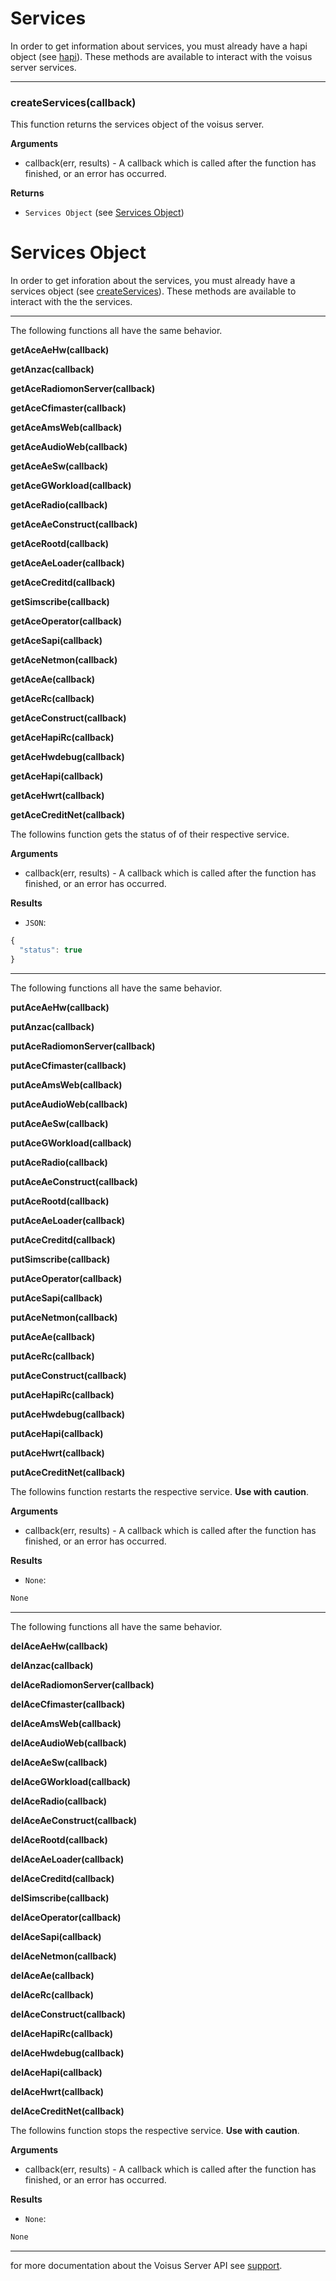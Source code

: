 # Services

In order to get information about services, you must already have a hapi object (see [hapi][docs_hapi]). These methods are available to interact with the voisus server services. 

---------------------------------------

### createServices(callback)

This function returns the services object of the voisus server.

__Arguments__

* callback(err, results) - A callback which is called after the function has finished, or an error has occurred.

__Returns__

* `Services Object` (see [Services Object](#services-object))


# Services Object

In order to get inforation about the services, you must already have a services object (see [createServices](#createservicescallback)). These methods are available to interact with the the services.

---------------------------------------

The following functions all have the same behavior.

__getAceAeHw(callback)__

__getAnzac(callback)__

__getAceRadiomonServer(callback)__

__getAceCfimaster(callback)__

__getAceAmsWeb(callback)__

__getAceAudioWeb(callback)__

__getAceAeSw(callback)__

__getAceGWorkload(callback)__

__getAceRadio(callback)__

__getAceAeConstruct(callback)__

__getAceRootd(callback)__

__getAceAeLoader(callback)__

__getAceCreditd(callback)__

__getSimscribe(callback)__

__getAceOperator(callback)__

__getAceSapi(callback)__

__getAceNetmon(callback)__

__getAceAe(callback)__

__getAceRc(callback)__

__getAceConstruct(callback)__

__getAceHapiRc(callback)__

__getAceHwdebug(callback)__

__getAceHapi(callback)__

__getAceHwrt(callback)__

__getAceCreditNet(callback)__


The followins function gets the status of of their respective service.

__Arguments__

* callback(err, results) - A callback which is called after the function has finished, or an error has occurred.

__Results__

* `JSON`:

```javascript
{
  "status": true
}
```

---------------------------------------

The following functions all have the same behavior.

__putAceAeHw(callback)__

__putAnzac(callback)__

__putAceRadiomonServer(callback)__

__putAceCfimaster(callback)__

__putAceAmsWeb(callback)__

__putAceAudioWeb(callback)__

__putAceAeSw(callback)__

__putAceGWorkload(callback)__

__putAceRadio(callback)__

__putAceAeConstruct(callback)__

__putAceRootd(callback)__

__putAceAeLoader(callback)__

__putAceCreditd(callback)__

__putSimscribe(callback)__

__putAceOperator(callback)__

__putAceSapi(callback)__

__putAceNetmon(callback)__

__putAceAe(callback)__

__putAceRc(callback)__

__putAceConstruct(callback)__

__putAceHapiRc(callback)__

__putAceHwdebug(callback)__

__putAceHapi(callback)__

__putAceHwrt(callback)__

__putAceCreditNet(callback)__


The followins function restarts the respective service. __Use with caution__.

__Arguments__

* callback(err, results) - A callback which is called after the function has finished, or an error has occurred.

__Results__

* `None`:

```javascript
None
```

---------------------------------------

The following functions all have the same behavior.

__delAceAeHw(callback)__

__delAnzac(callback)__

__delAceRadiomonServer(callback)__

__delAceCfimaster(callback)__

__delAceAmsWeb(callback)__

__delAceAudioWeb(callback)__

__delAceAeSw(callback)__

__delAceGWorkload(callback)__

__delAceRadio(callback)__

__delAceAeConstruct(callback)__

__delAceRootd(callback)__

__delAceAeLoader(callback)__

__delAceCreditd(callback)__

__delSimscribe(callback)__

__delAceOperator(callback)__

__delAceSapi(callback)__

__delAceNetmon(callback)__

__delAceAe(callback)__

__delAceRc(callback)__

__delAceConstruct(callback)__

__delAceHapiRc(callback)__

__delAceHwdebug(callback)__

__delAceHapi(callback)__

__delAceHwrt(callback)__

__delAceCreditNet(callback)__


The followins function stops the respective service. __Use with caution__.

__Arguments__

* callback(err, results) - A callback which is called after the function has finished, or an error has occurred.

__Results__

* `None`:

```javascript
None
```

---------------------------------------
for more documentation about the Voisus Server API see [support].

[support]: http://support.asti-usa.com/voisus/voisus_api.html
[docs_hapi]: https://github.com/astilabs/node-voisus/blob/master/docs/hapi.md
